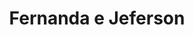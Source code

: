 ---
layout: redirect
tags: ["Atalhos"]
title: Fernanda e Jeferson
slug: fernandaejeferson
redirect_url: https://jornal.andrearamosconvites.com.br/
--- 